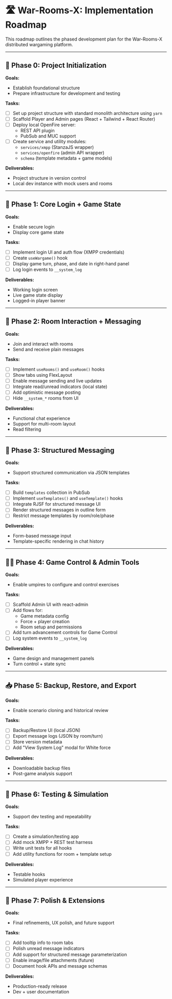 # 🛣️ War-Rooms-X: Implementation Roadmap

This roadmap outlines the phased development plan for the War-Rooms-X distributed wargaming platform.

---

## 🧩 Phase 0: Project Initialization

**Goals:**
- Establish foundational structure
- Prepare infrastructure for development and testing

**Tasks:**
- [ ] Set up project structure with standard monolith architecture using `yarn`
- [ ] Scaffold Player and Admin pages (React + Tailwind + React Router)
- [ ] Deploy local OpenFire server:
  - REST API plugin
  - PubSub and MUC support
- [ ] Create service and utility modules:
  - `services/xmpp` (StanzaJS wrapper)
  - `services/openfire` (admin API wrapper)
  - `schema` (template metadata + game models)

**Deliverables:**
- Project structure in version control
- Local dev instance with mock users and rooms

---

## 🚀 Phase 1: Core Login + Game State

**Goals:**
- Enable secure login
- Display core game state

**Tasks:**
- [ ] Implement login UI and auth flow (XMPP credentials)
- [ ] Create `useWargame()` hook
- [ ] Display game turn, phase, and date in right-hand panel
- [ ] Log login events to `__system_log`

**Deliverables:**
- Working login screen
- Live game state display
- Logged-in player banner

---

## 💬 Phase 2: Room Interaction + Messaging

**Goals:**
- Join and interact with rooms
- Send and receive plain messages

**Tasks:**
- [ ] Implement `useRooms()` and `useRoom()` hooks
- [ ] Show tabs using FlexLayout
- [ ] Enable message sending and live updates
- [ ] Integrate read/unread indicators (local state)
- [ ] Add optimistic message posting
- [ ] Hide `__system_*` rooms from UI

**Deliverables:**
- Functional chat experience
- Support for multi-room layout
- Read filtering

---

## 📄 Phase 3: Structured Messaging

**Goals:**
- Support structured communication via JSON templates

**Tasks:**
- [ ] Build `templates` collection in PubSub
- [ ] Implement `useTemplates()` and `useTemplate()` hooks
- [ ] Integrate RJSF for structured message UI
- [ ] Render structured messages in outline form
- [ ] Restrict message templates by room/role/phase

**Deliverables:**
- Form-based message input
- Template-specific rendering in chat history

---

## 🧑‍⚖️ Phase 4: Game Control & Admin Tools

**Goals:**
- Enable umpires to configure and control exercises

**Tasks:**
- [ ] Scaffold Admin UI with react-admin
- [ ] Add flows for:
  - Game metadata config
  - Force + player creation
  - Room setup and permissions
- [ ] Add turn advancement controls for Game Control
- [ ] Log system events to `__system_log`

**Deliverables:**
- Game design and management panels
- Turn control + state sync

---

## 📥 Phase 5: Backup, Restore, and Export

**Goals:**
- Enable scenario cloning and historical review

**Tasks:**
- [ ] Backup/Restore UI (local JSON)
- [ ] Export message logs (JSON by room/turn)
- [ ] Store version metadata
- [ ] Add \"View System Log\" modal for White force

**Deliverables:**
- Downloadable backup files
- Post-game analysis support

---

## 🧪 Phase 6: Testing & Simulation

**Goals:**
- Support dev testing and repeatability

**Tasks:**
- [ ] Create a simulation/testing app
- [ ] Add mock XMPP + REST test harness
- [ ] Write unit tests for all hooks
- [ ] Add utility functions for room + template setup

**Deliverables:**
- Testable hooks
- Simulated player experience

---

## 🏁 Phase 7: Polish & Extensions

**Goals:**
- Final refinements, UX polish, and future support

**Tasks:**
- [ ] Add tooltip info to room tabs
- [ ] Polish unread message indicators
- [ ] Add support for structured message parameterization
- [ ] Enable image/file attachments (future)
- [ ] Document hook APIs and message schemas

**Deliverables:**
- Production-ready release
- Dev + user documentation